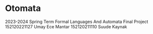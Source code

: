 # Otomata
2023-2024 Spring Term Formal Languages And Automata Final Project 
152120221127 Umay Ece Mantar
152120211110 Suude Kaynak
